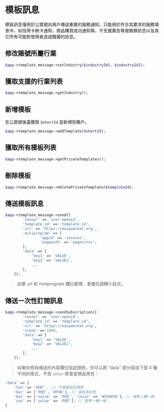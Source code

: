# 模板訊息

模板訊息僅用於公眾號向用戶傳送重要的服務通知，只能用於符合其要求的服務場景中，如信用卡刷卡通知，商品購買成功通知等。不支援廣告等營銷類訊息以及其它所有可能對使用者造成騷擾的訊息。

## 修改賬號所屬行業

```php
$app->template_message->setIndustry($industryId1, $industryId2);
```

## 獲取支援的行業列表

```php
$app->template_message->getIndustry();
```

## 新增模板

在公眾號後臺獲取 `$shortId` 並新增到賬戶。

```php
$app->template_message->addTemplate($shortId);
```

## 獲取所有模板列表

```php
$app->template_message->getPrivateTemplates();
```

## 刪除模板

```php
$app->template_message->deletePrivateTemplate($templateId);
```

## 傳送模板訊息

```php
$app->template_message->send([
        'touser' => 'user-openid',
        'template_id' => 'template-id',
        'url' => 'https://easywechat.org',
        'miniprogram' => [
                'appid' => 'xxxxxxx',
                'pagepath' => 'pages/xxx',
        ],
        'data' => [
            'key1' => 'VALUE',
            'key2' => 'VALUE2',
            ...
        ],
    ]);
```
> 如果 url 和 miniprogram 欄位都傳，會優先跳轉小程式。

## 傳送一次性訂閱訊息

```php
$app->template_message->sendSubscription([
        'touser' => 'user-openid',
        'template_id' => 'template-id',
        'url' => 'https://easywechat.org',
        'scene' => 1000,
        'data' => [
            'key1' => 'VALUE',
            'key2' => 'VALUE2',
            ...
        ],
    ]);
```

> 如果你想為傳送的內容欄位指定顏色，你可以將 "data" 部分寫成下面 4 種不同的樣式，不寫 `color` 將會是預設黑色：

```php
'data' => [
    'foo' => '你好',  // 不需要指定顏色
    'bar' => ['你好', '#F00'], // 指定為紅色
    'baz' => ['value' => '你好', 'color' => '#550038'], // 與第二種一樣
    'zoo' => ['value' => '你好'], // 與第一種一樣
]
```
